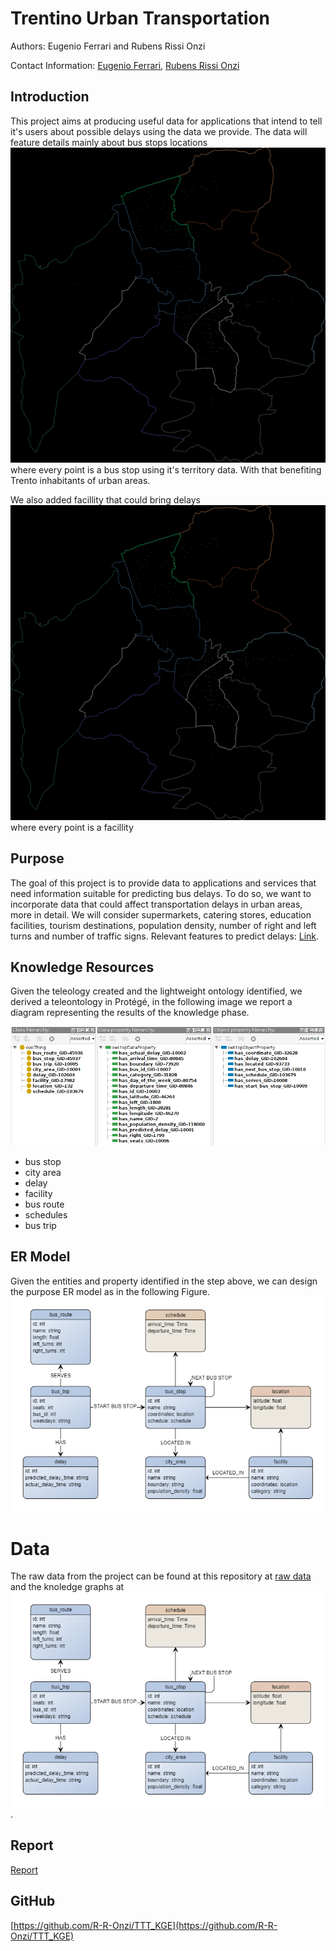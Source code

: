 # Trentino Urban Transportation

Authors: Eugenio Ferrari and Rubens Rissi Onzi

Contact Information: [Eugenio Ferrari](eugenio.ferrari-1@studenti.unitn.it), [Rubens Rissi Onzi](rubens.rissionzi@unitn.studenti.it)

## Introduction

This project aims at producing useful data for applications that intend to tell it's users about possible delays using the data we provide.
The data will feature details mainly about bus stops locations
![Figure 1](assets/images/normal.jpg)
where every point is a bus stop using it's territory data. With that benefiting Trento inhabitants of urban areas.

We also added facillity that could bring delays
![Figure 4](assets/images/normal.jpg)
where every point is a facillity

## Purpose

 The goal of this project is to provide data to applications and services that need information suitable for predicting bus delays. To do so, we want to incorporate data that could affect transportation delays in urban areas, more in detail. We will consider supermarkets, catering stores, education facilities, tourism destinations, population density, number of right and left turns and number of traffic signs. Relevant features to predict delays: [Link](https://journals.sagepub.com/doi/abs/10.3141/1666-12}).

## Knowledge Resources

Given the teleology created and the lightweight ontology identified, we derived a teleontology in Protégé, in the following image we report a diagram representing the results of the knowledge phase.

![Figure 2](assets/images/teleology_protege_screen.PNG)

- bus stop
- city area
- delay
- facility
- bus route
- schedules
- bus trip

## ER Model

Given the entities and property identified in the step above, we can design the purpose ER
model as in the following Figure.
![Figure 3](assets/images/ER_model.png)

# Data

The raw data from the project can be found at this repository at [raw data](assets/images/ER_model.png) and the knoledge graphs at ![KG](assets/images/ER_model.png).

## Report

[Report](Documentation/KGE_2023___Project_Report.pdf)

## GitHub

[https://github.com/R-R-Onzi/TTT_KGE](https://github.com/R-R-Onzi/TTT_KGE)
